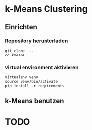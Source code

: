 # k-Means Clustering

## Einrichten

### Repository herunterladen

```{shell}
git clone ...
cd kmeans
```

### virtual environment aktivieren
```{shell}
virtualenv venv
source venv/bin/activate
pip install -r requirements
```

## k-Means benutzen

# TODO